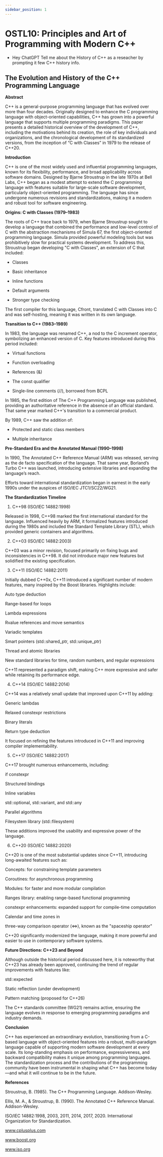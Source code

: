 ```yaml
---
sidebar_position: 1
---
```


# OSTL10: Principles and Art of Programming with Modern C++

* Hey ChatGPT Tell me about the History of C++ as a reseacher by prompting it few C++ history info.


## The Evolution and History of the C++ Programming Language

**Abstract**

C++ is a general-purpose programming language that has evolved over more than four decades. Originally designed to enhance the C programming language with object-oriented capabilities, C++ has grown into a powerful language that supports multiple programming paradigms. This paper presents a detailed historical overview of the development of C++, including the motivations behind its creation, the role of key individuals and organizations, and the chronological development of its standardized versions, from the inception of “C with Classes” in 1979 to the release of C++20.

**Introduction**

C++ is one of the most widely used and influential programming languages, known for its flexibility, performance, and broad applicability across software domains. Designed by Bjarne Stroustrup in the late 1970s at Bell Labs, C++ began as a modest attempt to extend the C programming language with features suitable for large-scale software development, particularly object-oriented programming. The language has since undergone numerous revisions and standardizations, making it a modern and robust tool for software engineering.

**Origins: C with Classes (1979–1983)**

The roots of C++ trace back to 1979, when Bjarne Stroustrup sought to develop a language that combined the performance and low-level control of C with the abstraction mechanisms of Simula 67, the first object-oriented programming language. Simula provided powerful modeling tools but was prohibitively slow for practical systems development. To address this, Stroustrup began developing "C with Classes", an extension of C that included:

- Classes

- Basic inheritance

- Inline functions

- Default arguments

- Stronger type checking

The first compiler for this language, Cfront, translated C with Classes into C and was self-hosting, meaning it was written in its own language.

**Transition to C++ (1983–1989)**

In 1983, the language was renamed C++, a nod to the C increment operator, symbolizing an enhanced version of C. Key features introduced during this period included:

- Virtual functions

- Function overloading

- References (&)

- The const qualifier

- Single-line comments (//), borrowed from BCPL

In 1985, the first edition of The C++ Programming Language was published, providing an authoritative reference in the absence of an official standard. That same year marked C++'s transition to a commercial product.

By 1989, C++ saw the addition of:

- Protected and static class members

- Multiple inheritance

**Pre-Standard Era and the Annotated Manual (1990–1998)**

In 1990, The Annotated C++ Reference Manual (ARM) was released, serving as the de facto specification of the language. That same year, Borland’s Turbo C++ was launched, introducing extensive libraries and expanding the language’s reach.

Efforts toward international standardization began in earnest in the early 1990s under the auspices of ISO/IEC JTC1/SC22/WG21.

**The Standardization Timeline**

1. C++98 (ISO/IEC 14882:1998)

Released in 1998, C++98 marked the first international standard for the language. Influenced heavily by ARM, it formalized features introduced during the 1980s and included the Standard Template Library (STL), which provided generic containers and algorithms.

2. C++03 (ISO/IEC 14882:2003)

C++03 was a minor revision, focused primarily on fixing bugs and inconsistencies in C++98. It did not introduce major new features but solidified the existing specification.

3. C++11 (ISO/IEC 14882:2011)

Initially dubbed C++0x, C++11 introduced a significant number of modern features, many inspired by the Boost libraries. Highlights include:

Auto type deduction

Range-based for loops

Lambda expressions

Rvalue references and move semantics

Variadic templates

Smart pointers (std::shared_ptr, std::unique_ptr)

Thread and atomic libraries

New standard libraries for time, random numbers, and regular expressions

C++11 represented a paradigm shift, making C++ more expressive and safer while retaining its performance edge.

4. C++14 (ISO/IEC 14882:2014)

C++14 was a relatively small update that improved upon C++11 by adding:

Generic lambdas

Relaxed constexpr restrictions

Binary literals

Return type deduction

It focused on refining the features introduced in C++11 and improving compiler implementability.

5. C++17 (ISO/IEC 14882:2017)

C++17 brought numerous enhancements, including:

if constexpr

Structured bindings

Inline variables

std::optional, std::variant, and std::any

Parallel algorithms

Filesystem library (std::filesystem)

These additions improved the usability and expressive power of the language.

6. C++20 (ISO/IEC 14882:2020)

C++20 is one of the most substantial updates since C++11, introducing long-awaited features such as:

Concepts: for constraining template parameters

Coroutines: for asynchronous programming

Modules: for faster and more modular compilation

Ranges library: enabling range-based functional programming

constexpr enhancements: expanded support for compile-time computation

Calendar and time zones in <chrono>

three-way comparison operator (<=>), known as the "spaceship operator"

C++20 significantly modernized the language, making it more powerful and easier to use in contemporary software systems.

**Future Directions: C++23 and Beyond**

Although outside the historical period discussed here, it is noteworthy that C++23 has already been approved, continuing the trend of regular improvements with features like:

std::expected

Static reflection (under development)

Pattern matching (proposed for C++26)

The C++ standards committee (WG21) remains active, ensuring the language evolves in response to emerging programming paradigms and industry demands.

**Conclusion**

C++ has experienced an extraordinary evolution, transitioning from a C-based language with object-oriented features into a robust, multi-paradigm language capable of supporting modern software development at every scale. Its long-standing emphasis on performance, expressiveness, and backward compatibility makes it unique among programming languages. The standardization process and the contributions of the programming community have been instrumental in shaping what C++ has become today—and what it will continue to be in the future.

**References**

Stroustrup, B. (1985). The C++ Programming Language. Addison-Wesley.

Ellis, M. A., & Stroustrup, B. (1990). The Annotated C++ Reference Manual. Addison-Wesley.

ISO/IEC 14882:1998, 2003, 2011, 2014, 2017, 2020. International Organization for Standardization.

www.cplusplus.com

www.boost.org

www.iso.org
